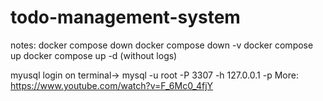 # todo-management-system



notes:
docker compose down
docker compose down -v 
docker compose up 
docker compose up -d (without logs)

myusql login on terminal-> mysql -u root -P 3307 -h 127.0.0.1 -p More: https://www.youtube.com/watch?v=F_6Mc0_4fjY
